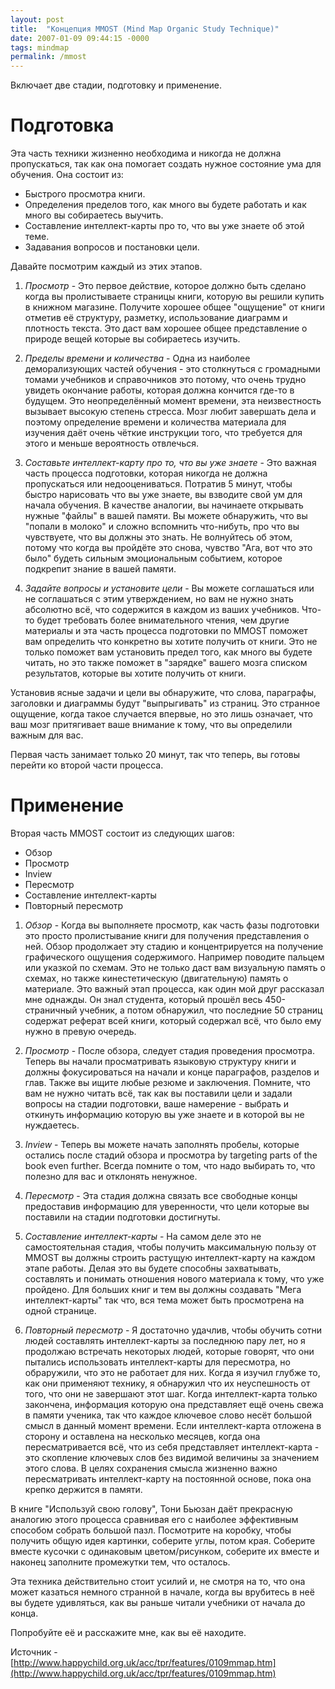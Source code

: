 ```yaml
---
layout: post
title:  "Концепция MMOST (Mind Map Organic Study Technique)"
date: 2007-01-09 09:44:15 -0000
tags: mindmap
permalink: /mmost
---
```


Включает две стадии, подготовку и применение.

# Подготовка

Эта часть техники жизненно необходима и никогда не должна пропускаться, так как она помогает создать нужное состояние ума для обучения. Она состоит из:

- Быстрого просмотра книги.
- Определения пределов того, как много вы будете работать и как много вы собираетесь выучить.
- Составление интеллект-карты про то, что вы уже знаете об этой теме.
- Задавания вопросов и постановки цели.

Давайте посмотрим каждый из этих этапов.

1) *Просмотр* - Это первое действие, которое должно быть сделано когда вы пролистываете страницы книги, которую вы решили купить в книжном магазине. Получите хорошее общее "ощущение" от книги отметив её структуру, разметку, использование диаграмм и плотность текста. Это даст вам хорошее общее представление о природе вещей которые вы собираетесь изучить.

2) *Пределы времени и количества* - Одна из наиболее деморализующих частей обучения - это столкнуться с громадными томами учебников и справочников это потому, что очень трудно увидеть окончание работы, которая должна кончится где-то в будущем. Это неопределённый момент времени, эта неизвестность вызывает высокую степень стресса. Мозг любит завершать дела и поэтому определение времени и количества материала для изучения даёт очень чёткие инструкции того, что требуется для этого и меньше вероятность отвлечься.

3) *Составьте интеллект-карту про то, что вы уже знаете* - Это важная часть процесса подготовки, которая никогда не должна пропускаться или недооцениваться. Потратив 5 минут, чтобы быстро нарисовать что вы уже знаете, вы взводите свой ум для начала обучения. В качестве аналогии, вы начинаете открывать нужные "файлы" в вашей памяти. Вы можете обнаружить, что вы "попали в молоко" и сложно вспомнить что-нибуть, про что вы чувствуете, что вы должны это знать. Не волнуйтесь об этом, потому что когда вы пройдёте это снова, чувство "Ага, вот что это было" будеть сильным эмоциональным событием, которое подкрепит знание в вашей памяти.

4) *Задайте вопросы и установите цели* - Вы можете соглашаться или не соглашаться с этим утверждением, но вам не нужно знать абсолютно всё, что содержится в каждом из ваших учебников. Что-то будет требовать более внимательного чтения, чем другие материалы и эта часть процесса подготовки по MMOST поможет вам определить что конкретно вы хотите получить от книги. Это не только поможет вам установить предел того, как много вы будете читать, но это также поможет в "зарядке" вашего мозга списком результатов, которые вы хотите получить от книги. 

Установив ясные задачи и цели вы обнаружите, что слова, параграфы, заголовки и диаграммы будут "выпрыгивать" из страниц. Это странное ощущение, когда такое случается впервые, но это лишь означает, что ваш мозг притягивает ваше внимание к тому, что вы определили важным для вас. 

Первая часть занимает только 20 минут, так что теперь, вы готовы перейти ко второй части процесса.

# Применение

Вторая часть MMOST состоит из следующих шагов:

- Обзор
- Просмотр
- Inview
- Пересмотр
- Составление интеллект-карты
- Повторный пересмотр

1) *Обзор* - Когда вы выполняете просмотр, как часть фазы подготовки это просто пролистывание книги для получения представления о ней. Обзор продолжает эту стадию и концентрируется на получение графического ощущения содержимого. Например поводите пальцем или указкой по схемам. Это не только даст вам визуальную память о схемах, но также кинестетическую (двигательную) память о материале. Это важный этап процесса, как один мой друг рассказал мне однажды. Он знал студента, который прошёл весь 450-страничный учебник, а потом обнаружил, что последние 50 страниц содержат реферат всей книги, который содержал всё, что было ему нужно в превую очередь.

2) *Просмотр* - После обзора, следует стадия проведения просмотра. Теперь вы начали просматривать языковую структуру книги и должны фокусироваться на начали и конце параграфов, разделов и глав. Также вы ищите любые резюме и заключения. Помните, что вам не нужно читать всё, так как вы поставили цели и задали вопросы на стадии подготовки, ваше намерение - выбрать и откинуть информацию которую вы уже знаете и в которой вы не нуждаетесь.

3) *Inview* - Теперь вы можете начать заполнять пробелы, которые остались после стадий обзора и просмотра by targeting parts of the book even further.  Всегда помните о том, что надо выбирать то, что полезно для вас и отклонять ненужное. 

4) *Пересмотр* - Эта стадия должна связать все свободные концы предоставив информацию для уверенности, что цели которые вы поставили на стадии подготовки достигнуты.

5) *Составление интеллект-карты* - На самом деле это не самостоятельная стадия, чтобы получить максимальную пользу от MMOST вы должны строить растущую интеллект-карту на каждом этапе работы. Делая это вы будете способны захватывать, составлять и понимать отношения нового материала к тому, что уже пройдено. Для больших книг и тем вы должны создавать "Мега интеллект-карты" так что, вся тема может быть просмотрена на одной странице.

6) *Повторный пересмотр* - Я достаточно удачлив, чтобы обучить сотни людей составлять интеллект-карты за последнюю пару лет, но я продолжаю встречать некоторых людей, которые говорят, что они пытались использовать интеллект-карты для пересмотра, но обраружили, что это не работает для них. Когда я изучил глубже то, как они применяют технику, я обнаружил что их неуспешность от того, что они не завершают этот шаг. Когда интеллект-карта только закончена, информация которую она представляет ещё очень свежа в памяти ученика, так что каждое ключевое слово несёт большой смысл в данный момент времени. Если интеллект-карта отложена в сторону и оставлена на несколько месяцев, когда она пересматривается всё, что из себя представляет интеллект-карта - это скопление ключевых слов без видимой величины  за значением этого слова. В целях сохранения смысла жизненно важно пересматривать интеллект-карту на постоянной основе, пока она крепко держится в памяти.

В книге "Используй свою голову", Тони Бьюзан даёт прекрасную аналогию этого процесса сравнивая его с наиболее эффективным способом собрать большой пазл. Посмотрите на коробку, чтобы получить общую идея картинки, соберите углы, потом края. Соберите вместе  кусочки с одинаковым цветом/рисунком, соберите их вместе и наконец заполните промежутки тем, что осталось.

Эта техника действительно стоит усилий и, не смотря на то, что она может казаться немного странной в начале, когда вы врубитесь в неё вы будете удивляться, как вы раньше читали учебники от начала до конца. 

Попробуйте её и расскажите мне, как вы её находите.

Источник - [http://www.happychild.org.uk/acc/tpr/features/0109mmap.htm](http://www.happychild.org.uk/acc/tpr/features/0109mmap.htm)